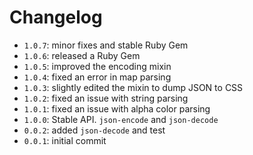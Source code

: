 # Changelog

* `1.0.7`: minor fixes and stable Ruby Gem
* `1.0.6`: released a Ruby Gem
* `1.0.5`: improved the encoding mixin
* `1.0.4`: fixed an error in map parsing
* `1.0.3`: slightly edited the mixin to dump JSON to CSS
* `1.0.2`: fixed an issue with string parsing
* `1.0.1`: fixed an issue with alpha color parsing
* `1.0.0`: Stable API. `json-encode` and `json-decode`
* `0.0.2`: added `json-decode` and test
* `0.0.1`: initial commit
